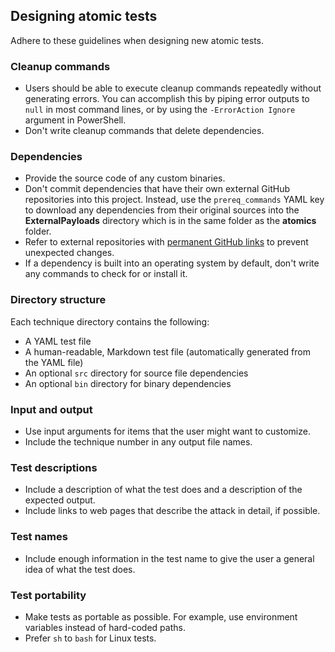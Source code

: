 ## Designing atomic tests

Adhere to these guidelines when designing new atomic tests.

### Cleanup commands

- Users should be able to execute cleanup commands repeatedly without generating
  errors. You can accomplish this by piping error outputs to `null` in most
  command lines, or by using the `-ErrorAction Ignore` argument in PowerShell.
- Don't write cleanup commands that delete dependencies.

### Dependencies

- Provide the source code of any custom binaries.
- Don't commit dependencies that have their own external GitHub repositories into this project. Instead, use the
  `prereq_commands` YAML key to download any dependencies from their original
  sources into the **ExternalPayloads** directory which is in the same folder as the **atomics** folder.
- Refer to external repositories
  with [permanent GitHub links](https://docs.github.com/en/github/managing-files-in-a-repository/getting-permanent-links-to-files)
  to prevent unexpected changes.
- If a dependency is built into an operating system by default, don't write
  any commands to check for or install it.

### Directory structure

Each technique directory contains the following:

- A YAML test file
- A human-readable, Markdown test file (automatically generated from the YAML file)
- An optional `src` directory for source file dependencies
- An optional `bin` directory for binary dependencies

### Input and output

- Use input arguments for items that the user might want to customize.
- Include the technique number in any output file names.

### Test descriptions

- Include a description of what the test does and a description of the expected
  output.
- Include links to web pages that describe the attack in detail, if possible.

### Test names

- Include enough information in the test name to give the user a general idea of
  what the test does.

### Test portability

- Make tests as portable as possible. For example, use environment variables
  instead of hard-coded paths.
- Prefer `sh` to `bash` for Linux tests.
